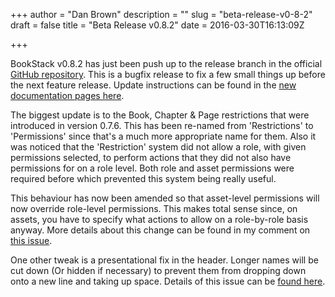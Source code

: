 +++
author = "Dan Brown"
description = ""
slug = "beta-release-v0-8-2"
draft = false
title = "Beta Release v0.8.2"
date = 2016-03-30T16:13:09Z

+++

BookStack v0.8.2 has just been push up to the release branch in the official [GitHub repository](https://github.com/BookStackApp/BookStack/releases/tag/v0.8.2). This is a bugfix release to fix a few small things up before the next feature release. Update instructions can be found in the [new documentation pages here](https://www.bookstackapp.com/docs/admin/updates).

The biggest update is to the Book, Chapter & Page restrictions that were introduced in version 0.7.6. This has been re-named from 'Restrictions' to 'Permissions' since that's a much more appropriate name for them. Also it was noticed that the 'Restriction' system did not allow a role, with given permissions selected, to perform actions that they did not also have permissions for on a role level. Both role and asset permissions were required before which prevented this system being really useful.

This behaviour has now been amended so that asset-level permissions will now override role-level permissions. This makes total sense since, on assets, you have to specify what actions to allow on a role-by-role basis anyway. More details about this change can be found in my comment on [this issue](https://github.com/BookStackApp/BookStack/issues/89#issuecomment-203135563).

One other tweak is a presentational fix in the header. Longer names will be cut down (Or hidden if necessary) to prevent them from dropping down onto a new line and taking up space. Details of this issue can be [found here](https://github.com/BookStackApp/BookStack/issues/87).
